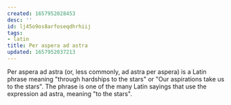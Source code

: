```yaml
---
created: 1657952028453
desc: ''
id: lj45o9os8arfoseqdhrhiij
tags:
- latin
title: Per aspera ad astra
updated: 1657952037213
---
```

   
Per aspera ad astra (or, less commonly, ad astra per aspera) is a Latin phrase meaning "through hardships to the stars" or "Our aspirations take us to the stars". The phrase is one of the many Latin sayings that use the expression ad astra, meaning "to the stars".